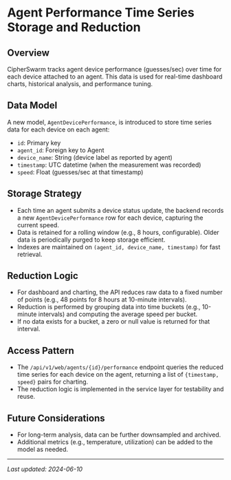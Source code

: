 # Agent Performance Time Series Storage and Reduction

## Overview

CipherSwarm tracks agent device performance (guesses/sec) over time for each device attached to an agent. This data is used for real-time dashboard charts, historical analysis, and performance tuning.

## Data Model

A new model, `AgentDevicePerformance`, is introduced to store time series data for each device on each agent:

-   `id`: Primary key
-   `agent_id`: Foreign key to Agent
-   `device_name`: String (device label as reported by agent)
-   `timestamp`: UTC datetime (when the measurement was recorded)
-   `speed`: Float (guesses/sec at that timestamp)

## Storage Strategy

-   Each time an agent submits a device status update, the backend records a new `AgentDevicePerformance` row for each device, capturing the current speed.
-   Data is retained for a rolling window (e.g., 8 hours, configurable). Older data is periodically purged to keep storage efficient.
-   Indexes are maintained on `(agent_id, device_name, timestamp)` for fast retrieval.

## Reduction Logic

-   For dashboard and charting, the API reduces raw data to a fixed number of points (e.g., 48 points for 8 hours at 10-minute intervals).
-   Reduction is performed by grouping data into time buckets (e.g., 10-minute intervals) and computing the average speed per bucket.
-   If no data exists for a bucket, a zero or null value is returned for that interval.

## Access Pattern

-   The `/api/v1/web/agents/{id}/performance` endpoint queries the reduced time series for each device on the agent, returning a list of `{timestamp, speed}` pairs for charting.
-   The reduction logic is implemented in the service layer for testability and reuse.

## Future Considerations

-   For long-term analysis, data can be further downsampled and archived.
-   Additional metrics (e.g., temperature, utilization) can be added to the model as needed.

---

_Last updated: 2024-06-10_
